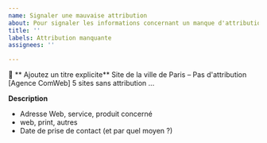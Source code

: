 ```yaml
---
name: Signaler une mauvaise attribution
about: Pour signaler les informations concernant un manque d'attributions sur un suppport
title: ''
labels: Attribution manquante
assignees: ''

---
```


📢 ** Ajoutez un titre explicite**
Site de la ville de Paris – Pas d'attribution
[Agence ComWeb] 5 sites sans attribution
...

**Description**

- Adresse Web, service, produit concerné
- web, print, autres
- Date de prise de contact (et par quel moyen ?)
